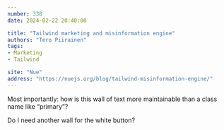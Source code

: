 ```yaml
---
number: 338
date: 2024-02-22 20:40:00

title: "Tailwind marketing and misinformation engine"
authors: "Tero Piirainen"
tags:
- Marketing
- Tailwind

site: "Nue"
address: "https://nuejs.org/blog/tailwind-misinformation-engine/"
---
```


Most importantly: how is this wall of text more maintainable than a class name like “primary”?

Do I need another wall for the white button?